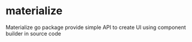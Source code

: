 # materialize

Materialize go package provide simple API to create UI using component builder in source code
